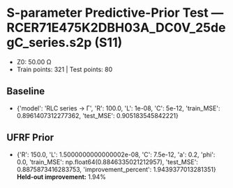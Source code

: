 # S-parameter Predictive-Prior Test — RCER71E475K2DBH03A_DC0V_25degC_series.s2p (S11)
- Z0: 50.00 Ω
- Train points: 321  |  Test points: 80

## Baseline
- {'model': 'RLC series -> Γ', 'R': 100.0, 'L': 1e-08, 'C': 5e-12, 'train_MSE': 0.8961407312277362, 'test_MSE': 0.905183545842221}

## UFRF Prior
- {'R': 150.0, 'L': 1.5000000000000002e-08, 'C': 7.5e-12, 'a': 0.2, 'phi': 0.0, 'train_MSE': np.float64(0.8846335021212957), 'test_MSE': 0.8875873416283753, 'improvement_percent': 1.9439377013281351}
**Held-out improvement:** 1.94%